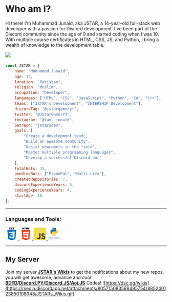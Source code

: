 # Who am I?

Hi there! I'm Muhammad Junaid, aka JSTAR, a 14-year-old full-stack web developer with a passion for Discord development. I've been part of the Discord community since the age of 9 and started coding when I was 10. With multiple course certificates in HTML, CSS, JS, and Python, I bring a wealth of knowledge to the development table.

<img src="https://i.imgur.com/8D1fILf.png" height="auto" width="600px">

```js
const JSTAR = {
    name: "Muhammad Junaid",
    age: 14,
    location: "Pakistan",
    religion: "Muslim",
    occupation: "Developer",
    languages: ["HTML", "CSS", "JavaScript", "Python", "C#", "C++"],
    teams: ["JSTAR's Dévelopment", "INTERSHIP Development"],
    discordTag: "@jstargameryt",
    twitter: "@JStarGamerYT",
    instagram: "@iam._junaid",
    patreon: "jstarsdev",
    goals: [
        "Create a development team",
        "Build an awesome community",
        "Assist newcomers in the field",
        "Master multiple programming languages",
        "Develop a successful Discord bot"
    ],
    totalBots: 35,
    pendingBots: ["PlanePal", "Multi-Life"],
    createdRepositories: 7,
    discordExperienceYears: 5,
    codingExperienceYears: 4,
    startAge: 10
};
```

<hr>
<div>
<h3 align="left">Languages and Tools:</h3>
<a href="https://www.w3schools.com/css/" target="_blank"> <img src="https://raw.githubusercontent.com/devicons/devicon/master/icons/css3/css3-original-wordmark.svg" alt="css3" width="40" height="40"/> </a> <a href="https://www.w3.org/html/" target="_blank"> <img src="https://raw.githubusercontent.com/devicons/devicon/master/icons/html5/html5-original-wordmark.svg" alt="html5" width="40" height="40"/> </a> <a href="https://developer.mozilla.org/en-US/docs/Web/JavaScript" target="_blank"> <img src="https://raw.githubusercontent.com/devicons/devicon/master/icons/javascript/javascript-original.svg" alt="javascript" width="40" height="40"/> </a> <a href="https://www.w3schools.com/python/" target="_blank"> <img src="https://raw.githubusercontent.com/devicons/devicon/master/icons/python/python-original-wordmark.svg" alt="python" width="40" height="40"/> </a>
</div>
<hr>

## My Server
Join my server **[JSTAR's Wikis](https://dsc.gg/wikis)** to get the notifications about my new repos. you will get awesome, advance and cool **[BDFD](https://botdesignerdiscord.com/)/[Discord.PY](https://www.python.org/)/[Discord.JS](https://discord.js.org/)/[Aoi.JS](https://aoi.leref.ga)** Codes!
![https://dsc.gg/wikis](https://media.discordapp.net/attachments/805715083598495754/885240123850108948/JSTARs_Wikis.gif)
